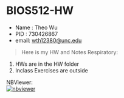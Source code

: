 # BIOS512-HW

- Name : Theo Wu
- PID  : 730426867
- email: wth12380@unc.edu

> Here is my HW and Notes Respiratory:

1. HWs are in the HW folder
2. Inclass Exercises are outside

NBViewer:  
[![nbviewer](https://raw.githubusercontent.com/jupyter/design/master/logos/Badges/nbviewer_badge.svg)](https://nbviewer.jupyter.org/github/chuckpr/BIOS512/tree/main/)
